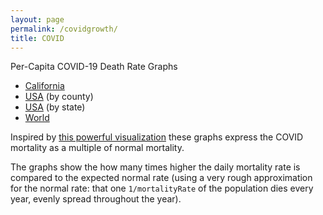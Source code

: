 ```yaml
---
layout: page
permalink: /covidgrowth/
title: COVID
---
```


Per-Capita COVID-19 Death Rate Graphs

* [California](/covidgrowth/ca)
* [USA](/covidgrowth/usa)  (by county)
* [USA](/covidgrowth/state)  (by state)
* [World](/covidgrowth/world) 

Inspired by [this powerful visualization][1] these graphs express the COVID mortality as a multiple of normal mortality.

The graphs show the how many times higher the daily mortality rate is compared to the expected normal rate (using a very rough approximation for the normal rate: that one `1/mortalityRate` of the population dies every year, evenly spread throughout the year).

[1]: https://www.nytimes.com/interactive/2020/06/10/world/coronavirus-history.html

